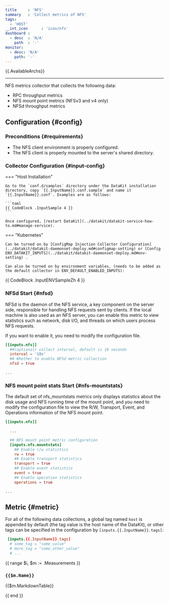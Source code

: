 ```yaml
---
title     : 'NFS'
summary   : 'Collect metrics of NFS'
tags:
  - 'HOST'
__int_icon      : 'icon/nfs'
dashboard :
  - desc  : 'N/A'
    path  : '-'
monitor:
  - desc: 'N/A'
    path: '-'
---
```


{{.AvailableArchs}}

---

NFS metrics collector that collects the following data:

- RPC throughput metrics
- NFS mount point metrics (NFSv3 and v4 only)
- NFSd throughput metrics

## Configuration {#config}

### Preconditions {#requirements}

- The NFS client environment is properly configured.
- The NFS client is properly mounted to the server's shared directory.

### Collector Configuration {#input-config}

<!-- markdownlint-disable MD046 -->

=== "Host Installation"

    Go to the `conf.d/samples` directory under the DataKit installation directory, copy `{{.InputName}}.conf.sample` and name it `{{.InputName}}.conf`. Examples are as follows:

    ```toml
    {{ CodeBlock .InputSample 4 }}
    ```
    
    Once configured, [restart DataKit](../datakit/datakit-service-how-to.md#manage-service).

=== "Kubernetes"

    Can be turned on by [ConfigMap Injection Collector Configuration](../datakit/datakit-daemonset-deploy.md#configmap-setting) or [Config ENV_DATAKIT_INPUTS](../datakit/datakit-daemonset-deploy.md#env-setting) .

    Can also be turned on by environment variables, (needs to be added as the default collector in ENV_DEFAULT_ENABLED_INPUTS):

{{ CodeBlock .InputENVSampleZh 4 }}

<!-- markdownlint-enable -->

### NFSd Start {#nfsd}

NFSd is the daemon of the NFS service, a key component on the server side, responsible for handling NFS requests sent by clients. If the local machine is also used as an NFS server, you can enable this metric to view statistics such as network, disk I/O, and threads on which users process NFS requests.

If you want to enable it, you need to modify the configuration file.

```toml
[[inputs.nfs]]
  ##(optional) collect interval, default is 10 seconds
  interval = '10s'
  ## Whether to enable NFSd metric collection
  nfsd = true

...

```

### NFS mount point stats Start {#nfs-mountstats}

The default set of nfs_mountstats metrics only displays statistics about the disk usage and NFS running time of the mount point, and you need to modify the configuration file to view the R/W, Transport, Event, and Operations information of the NFS mount point.

```toml
[[inputs.nfs]]

  ...

  ## NFS mount point metric configuration
  [inputs.nfs.mountstats]
    ## Enable r/w statistics
    rw = true
    ## Enable transport statistics
    transport = true
    ## Enable event statistics
    event = true
    ## Enable operation statistics
    operations = true

...

```

## Metric {#metric}

For all of the following data collections, a global tag named `host` is appended by default (the tag value is the host name of the DataKit), or other tags can be specified in the configuration by `[inputs.{{.InputName}}.tags]`:

``` toml
 [inputs.{{.InputName}}.tags]
  # some_tag = "some_value"
  # more_tag = "some_other_value"
  # ...
```

{{ range $i, $m := .Measurements }}

### `{{$m.Name}}`

{{$m.MarkdownTable}}

{{ end }}
